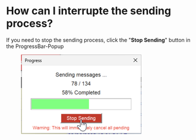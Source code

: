 # How can I interrupte the sending process?

If you need to stop the sending process, click the "**Stop Sending**" button in the ProgressBar-Popup

<div align="left"><figure><img src=".gitbook/assets/image (1) (1) (1) (1) (1) (1).png" alt=""><figcaption></figcaption></figure></div>
